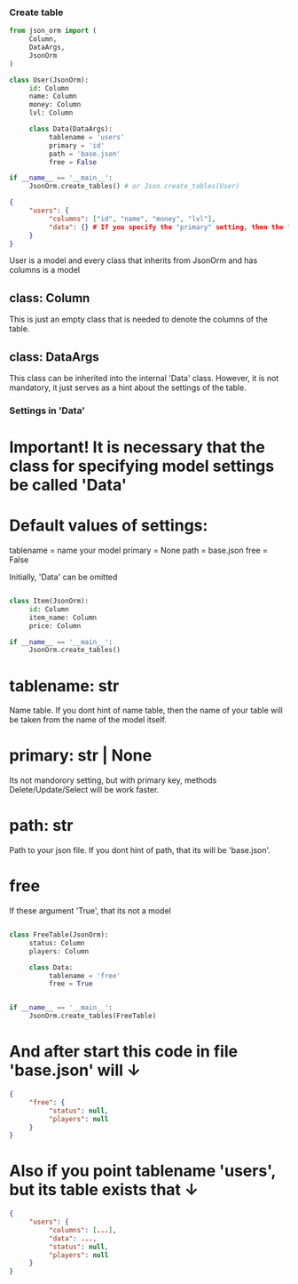 

### Create table


```python
from json_orm import (
     Column,
     DataArgs,
     JsonOrm
)

class User(JsonOrm):
     id: Column
     name: Column
     money: Column
     lvl: Column

     class Data(DataArgs):
          tablename = 'users'
          primary = 'id'
          path = 'base.json'
          free = False

if __name__ == '__main__':
     JsonOrm.create_tables() # or Json.create_tables(User)
```

```json
{
     "users": {
          "columns": ["id", "name", "money", "lvl"],
          "data": {} # If you specify the "primary" setting, then the "data" will have a dict otherwise list
     }
}
```
User is a model and every class that inherits from JsonOrm and has columns is a model

## class: Column
This is just an empty class that is needed to denote the columns of the table.

## class: DataArgs
This class can be inherited into the internal 'Data' class. However, it is not mandatory, 
it just serves as a hint about the settings of the table. 


### Settings in 'Data'
# Important! It is necessary that the class for specifying model settings be called 'Data'

# Default values of settings:
tablename = name your model
primary = None
path = base.json
free = False

Initially, 'Data' can be omitted

```python

class Item(JsonOrm):
     id: Column
     item_name: Column
     price: Column

if __name__ == '__main__':
     JsonOrm.create_tables()

```


# tablename: str
Name table. If you dont hint of name table, then the name of your table will be taken from the name of the model itself.

# primary: str | None
Its not mandorory setting, but with primary key, methods Delete/Update/Select will be work faster.

# path: str
Path to your json file. If you dont hint of path, that its will be 'base.json'.

# free
If these argument 'True', that its not a model



```python

class FreeTable(JsonOrm):
     status: Column
     players: Column

     class Data:
          tablename = 'free'
          free = True


if __name__ == '__main__':
     JsonOrm.create_tables(FreeTable)
```

# And after start this code in file 'base.json' will ↓

```json
{
     "free": {
          "status": null,
          "players": null
     }
}

```

# Also if you point tablename 'users', but its table exists that ↓

```json
{
     "users": {
          "columns": [...],
          "data": ...,
          "status": null,
          "players": null
     }
}
```